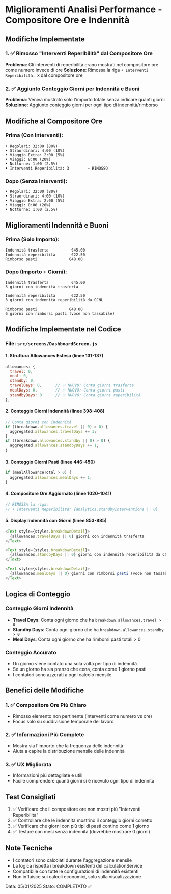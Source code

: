 # Miglioramenti Analisi Performance - Compositore Ore e Indennità

## Modifiche Implementate

### 1. ✅ **Rimosso "Interventi Reperibilità" dal Compositore Ore**
**Problema**: Gli interventi di reperibilità erano mostrati nel compositore ore come numero invece di ore
**Soluzione**: Rimossa la riga `• Interventi Reperibilità: X` dal compositore ore

### 2. ✅ **Aggiunto Conteggio Giorni per Indennità e Buoni**
**Problema**: Veniva mostrato solo l'importo totale senza indicare quanti giorni
**Soluzione**: Aggiunto conteggio giorni per ogni tipo di indennità/rimborso

## Modifiche al Compositore Ore

### Prima (Con Interventi):
```
• Regolari: 32:00 (80%)
• Straordinari: 4:00 (10%)
• Viaggio Extra: 2:00 (5%)
• Viaggi: 8:00 (20%)
• Notturne: 1:00 (2.5%)
• Interventi Reperibilità: 3        ← RIMOSSO
```

### Dopo (Senza Interventi):
```
• Regolari: 32:00 (80%)
• Straordinari: 4:00 (10%)
• Viaggio Extra: 2:00 (5%)
• Viaggi: 8:00 (20%)
• Notturne: 1:00 (2.5%)
```

## Miglioramenti Indennità e Buoni

### Prima (Solo Importo):
```
Indennità trasferta          €45.00
Indennità reperibilità       €22.50
Rimborso pasti              €48.00
```

### Dopo (Importo + Giorni):
```
Indennità trasferta          €45.00
3 giorni con indennità trasferta

Indennità reperibilità       €22.50  
3 giorni con indennità reperibilità da CCNL

Rimborso pasti              €48.00
6 giorni con rimborsi pasti (voce non tassabile)
```

## Modifiche Implementate nel Codice

### File: `src/screens/DashboardScreen.js`

#### 1. **Struttura Allowances Estesa** (linee 131-137)
```javascript
allowances: { 
  travel: 0, 
  meal: 0, 
  standby: 0,
  travelDays: 0,      // ✅ NUOVO: Conta giorni trasferta
  mealDays: 0,        // ✅ NUOVO: Conta giorni pasti
  standbyDays: 0      // ✅ NUOVO: Conta giorni reperibilità
},
```

#### 2. **Conteggio Giorni Indennità** (linee 398-408)
```javascript
// Conta giorni con indennità
if ((breakdown.allowances.travel || 0) > 0) {
  aggregated.allowances.travelDays += 1;
}
if ((breakdown.allowances.standby || 0) > 0) {
  aggregated.allowances.standbyDays += 1;
}
```

#### 3. **Conteggio Giorni Pasti** (linee 446-450)
```javascript
if (mealAllowanceTotal > 0) {
  aggregated.allowances.mealDays += 1;
}
```

#### 4. **Compositore Ore Aggiornato** (linee 1020-1041)
```javascript
// RIMOSSA la riga:
// • Interventi Reperibilità: {analytics.standbyInterventions || 0}
```

#### 5. **Display Indennità con Giorni** (linee 853-885)
```javascript
<Text style={styles.breakdownDetail}>
  {allowances.travelDays || 0} giorni con indennità trasferta
</Text>

<Text style={styles.breakdownDetail}>
  {allowances.standbyDays || 0} giorni con indennità reperibilità da CCNL
</Text>

<Text style={styles.breakdownDetail}>
  {allowances.mealDays || 0} giorni con rimborsi pasti (voce non tassabile)
</Text>
```

## Logica di Conteggio

### Conteggio Giorni Indennità
- **Travel Days**: Conta ogni giorno che ha `breakdown.allowances.travel > 0`
- **Standby Days**: Conta ogni giorno che ha `breakdown.allowances.standby > 0`
- **Meal Days**: Conta ogni giorno che ha rimborsi pasti totali > 0

### Conteggio Accurato
- Un giorno viene contato una sola volta per tipo di indennità
- Se un giorno ha sia pranzo che cena, conta come 1 giorno pasti
- I contatori sono azzerati a ogni calcolo mensile

## Benefici delle Modifiche

### 1. ✅ **Compositore Ore Più Chiaro**
- Rimosso elemento non pertinente (interventi come numero vs ore)
- Focus solo su suddivisione temporale del lavoro

### 2. ✅ **Informazioni Più Complete**
- Mostra sia l'importo che la frequenza delle indennità
- Aiuta a capire la distribuzione mensile delle indennità

### 3. ✅ **UX Migliorata**
- Informazioni più dettagliate e utili
- Facile comprendere quanti giorni si è ricevuto ogni tipo di indennità

## Test Consigliati

1. ✅ Verificare che il compositore ore non mostri più "Interventi Reperibilità"
2. ✅ Controllare che le indennità mostrino il conteggio giorni corretto
3. ✅ Verificare che giorni con più tipi di pasti contino come 1 giorno
4. ✅ Testare con mesi senza indennità (dovrebbe mostrare 0 giorni)

## Note Tecniche

- I contatori sono calcolati durante l'aggregazione mensile
- La logica rispetta i breakdown esistenti del calculationService
- Compatibile con tutte le configurazioni di indennità esistenti
- Non influisce sui calcoli economici, solo sulla visualizzazione

Data: 05/01/2025
Stato: COMPLETATO ✅

